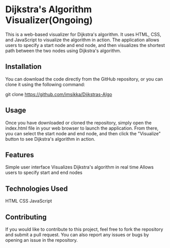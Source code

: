# Dijkstra's Algorithm Visualizer(Ongoing)
This is a web-based visualizer for Dijkstra's algorithm. It uses HTML, CSS, and JavaScript to visualize the algorithm in action. The application allows users to specify a start node and end node, and then visualizes the shortest path between the two nodes using Dijkstra's algorithm.

## Installation
You can download the code directly from the GitHub repository, or you can clone it using the following command:


git clone https://github.com/imsikka/Dijkstras-Algo 

## Usage
Once you have downloaded or cloned the repository, simply open the index.html file in your web browser to launch the application. From there, you can select the start node and end node, and then click the "Visualize" button to see Dijkstra's algorithm in action.

## Features
Simple user interface
Visualizes Dijkstra's algorithm in real time
Allows users to specify start and end nodes
## Technologies Used
HTML
CSS
JavaScript
## Contributing
If you would like to contribute to this project, feel free to fork the repository and submit a pull request. You can also report any issues or bugs by opening an issue in the repository.


